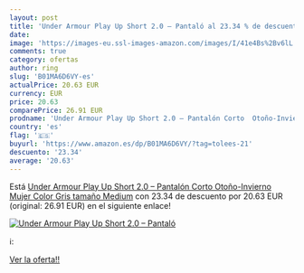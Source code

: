 ```yaml
---
layout: post
title: 'Under Armour Play Up Short 2.0 – Pantaló al 23.34 % de descuento'
date: 
image: 'https://images-eu.ssl-images-amazon.com/images/I/41e4Bs%2Bv6lL._SL200_.jpg'
comments: true
category: ofertas
author: ring
slug: 'B01MA6D6VY-es'
actualPrice: 20.63 EUR
currency: EUR
price: 20.63
comparePrice: 26.91 EUR
prodname: 'Under Armour Play Up Short 2.0 – Pantalón Corto  Otoño-Invierno  Mujer  Color Gris  tamaño Medium'
country: 'es'
flag: '🇪🇸'
buyurl: 'https://www.amazon.es/dp/B01MA6D6VY/?tag=tolees-21'
descuento: '23.34'
average: '20.63'
---
```


Está [Under Armour Play Up Short 2.0 – Pantalón Corto  Otoño-Invierno  Mujer  Color Gris  tamaño Medium](https://www.amazon.es/dp/B01MA6D6VY/?tag=tolees-21) con 23.34 de descuento por 20.63 EUR (original: 26.91 EUR) en el siguiente enlace!

[![Under Armour Play Up Short 2.0 – Pantaló](https://images-eu.ssl-images-amazon.com/images/I/41e4Bs%2Bv6lL._SL200_.jpg)](https://www.amazon.es/dp/B01MA6D6VY/?tag=tolees-21)

ℹ️:


[Ver la oferta!!](https://www.amazon.es/dp/B01MA6D6VY/?tag=tolees-21)
